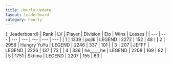 ```yaml
---
title: Hourly Update
layout: leaderboard
category: hourly
---
```


{: .leaderboard}
| Rank | LV | Player | Division | Elo | Wins | Losses |
| --- | --- | --- | --- | --- | --- | --- |
| <span data-change="0">1</span> | 1339 | <span title="ID: 4783">pojlk</span> | LEGEND | <span data-change="0">2272</span> | <span data-change="0">152</span> | <span data-change="0">48</span> |
| <span data-change="0">2</span> | 2958 | <span title="ID: 164871">Hungry YuYu</span> | LEGEND | <span data-change="8">2246</span> | <span data-change="3">337</span> | <span data-change="0">101</span> |
| <span data-change="0">3</span> | 207 | <span title="ID: 488585">JEFFF</span> | LEGEND | <span data-change="0">2226</span> | <span data-change="0">137</span> | <span data-change="0">73</span> |
| <span data-change="0">4</span> | 336 | <span title="ID: 405067">he_____he</span> | LEGEND | <span data-change="0">2208</span> | <span data-change="0">169</span> | <span data-change="0">82</span> |
| <span data-change="0">5</span> | 1751 | <span title="ID: 353063">Sktima</span> | LEGEND | <span data-change="0">2207</span> | <span data-change="0">155</span> | <span data-change="0">63</span> |